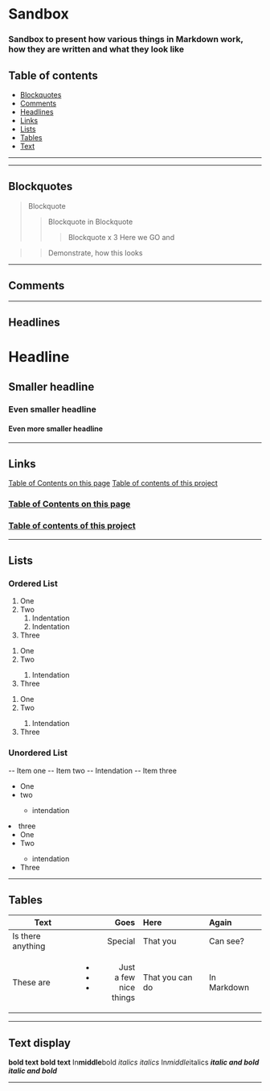 #   Sandbox
### Sandbox to present how various things in Markdown work, how they are written and what they look like

##  Table of contents

-   [Blockquotes](#blockquotes)
-   [Comments](#comments)
-   [Headlines](#headlines)
-   [Links](#links)
-   [Lists](#lists)
-   [Tables](#tables)
-   [Text](#text-display)

---
---

##  Blockquotes

>   Blockquote
>>  Blockquote in Blockquote
>>> Blockquote x 3
>>  Here
>   we
>>  GO
>>  and

>>  Demonstrate,
>   how this looks

---

##  Comments

<!--Comment 1-->
<!--
Comment 2
-->

---

##  Headlines

#   Headline
##  Smaller headline
### Even smaller headline
####    Even more smaller headline

---

##  Links

[Table of Contents on this page](#table-of-contents)
[Table of contents of this project](../TableOfContents.md)
### [Table of Contents on this page](#table-of-contents)
### [Table of contents of this project](../TableOfContents.md)

---

##  Lists

### Ordered List
<!--Markdown verion-->
1.  One
2.  Two
    1. Indentation
    2. Indentation
3.  Three
<!--Comment: Technically the order of the numbers doesn't matter, only the point does, but is still good practise to do it this way-->

<!--HTML version (to be used when writing in one line)-->
<ol>
    <li>One</li>
    <li>Two</li>
    <ol>
        <li>Intendation</li>
    </ol>
    <li>Three</li>
</ol>

<ol><li>One</li><li>Two</li><ol><li>Intendation</li></ol><li>Three</li></ol>

### Unordered List
<!--Markdown version-->
--  Item one
--  Item two
    --  Intendation
--  Item three

<!--HTML version, again just so one knows and needs to write in one line-->
<ul>
    <li>One</li>
    <li>two</li>
    <ul>
        <li>intendation</ul>
    </ul>
    <li>three</ul>
</ul>

<ul><li>One</li><li>Two</li><ul><li>intendation</li></ul><li>Three</li></ul>

---

##  Tables
<!--Always 3 spaces or "-" to the next "|"
":---" leads to right aligned, ":---" is standard and left aligned, ":---:" means the text will be shown centered
-->

| Text   | Goes   | Here   | Again   |
|---|---:|:---|:---|
|Is there anything    | Special   | That you   | Can see?   |
| These are   | <ul><li>Just</li><li>a few</li><li>nice things</li></ul>   | That you can do   | In Markdown   |<!--between the ul you put the list, between the ul parts the list items-->

---

##  Text display

**bold text**
__bold text__
In**middle**bold <!--Don't use the "_" way in the middle of text-->
*italics*
_italics_
In*middle*italics <!--Don't use the "_" way in the middle of text. Also consider checking if the italicized text is overlapping with the non-italicized text-->
***italic and bold***
___italic and bold___

---
